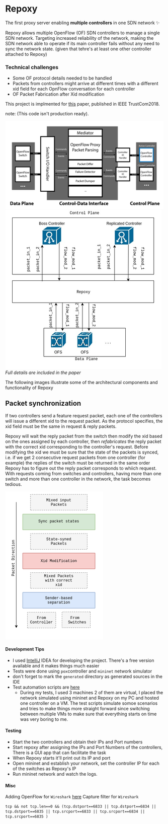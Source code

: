 # Repoxy
The first proxy server enabling **multiple controllers** in one SDN network :sparkles:

Repoxy allows multiple OpenFlow (OF) SDN controllers to manage a single SDN network. Targeting increased reliability of the network, making the SDN network able to operate if its main controller fails without any need to sync the network state. (given that tehre's at least one other controller attached to Repoxy)

### Technical challenges
- Some OF protocol details needed to be handled
- Packets from controllers might arrive at different times with a different xid field for each OpnFlow conversation for each controller
- OF Packet Fabrication after Xid modification

This project is implmented for  [this](https://ieeexplore.ieee.org/document/8455887/) paper, published in IEEE TrustCom2018.


note: (This code isn't production ready).

![overview](img/OpenFlow-Proxy.png)
![Repoxy_network_planes](img/Repoxy_network_planes.jpg)
*Full details are included in the paper*

The following images illustrate some of the architectural components and functionality of Repoxy

## Packet synchronization

If two controllers send a feature request packet, each one of the controllers will issue a different xid to the request packet. As the protocol specifies, the xid field must be the same in request & reply packets. 

Repoxy will wait the reply packet from the switch then modify the xid based on the ones assigned by each controller, then *refabricates* the reply packet with the correct xid corresponding to the controller's request. 
Before modifying the xid we must be sure that the state of the packets is synced, i.e. if we get 2 consecutive request packets from one controller (for example) the replies of the switch must be returned in the same order Repoxy has to figure out the reply packet corresponds to whiich request. With requests coming from switches and controllers, having more than one switch and more than one controller in the network, the task becomes tedious.

![packet_correction.png](img/packet_correction.png)


#### Development Tips
- I used [IntelliJ](https://www.jetbrains.com/idea/download/) IDEA for developing the project. There's a free version available and it makes things much easier
- Tests were done using `pox`controller and `mininet` network simulator
- don't forget to mark the `generated` directory as generated sources in the IDE 
- Test automation scripts are [here](https://github.com/shakram02/Repoxy-Scripts)
  - During my tests, I used 3 machines 2 of them are virtual, I placed the network simulated using mininet and Repoxy on my PC and hosted one controller on a VM. The test scripts simulate somoe scenarios and tries to make things more straight forward since switching between multiple VMs to make sure that everything starts on time was very boring to me.

#### Testing
- Start the two controllers and obtain their IPs and Port numbers
- Start repoxy after assigning the IPs and Port Numbers of the controllers, There is a GUI app that can facilitate the task
- When Repoxy starts it'll print out its IP and port
- Open mininet and establish your network, set the controller IP for each of the switches as Repoxy's IP
- Run mininet network and watch the logs.

#### Misc

Adding OpenFlow for `Wireshark` [here](http://xmodulo.com/monitor-openflow-messages.html)
Capture filter for `Wireshark`

```
tcp && not tcp.len==0 && (tcp.dstport==6833 || tcp.dstport==6834 || tcp.dstport==6835 || tcp.srcport==6833 || tcp.srcport==6834 || tcp.srcport==6835 )
```
